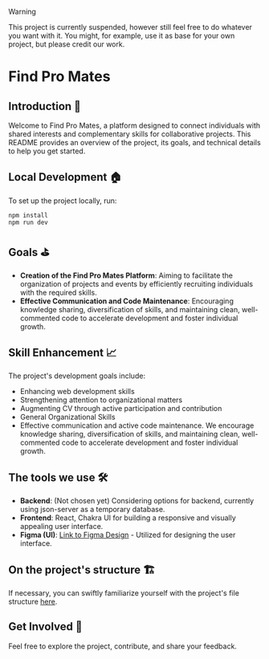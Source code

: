 > [!WARNING]
> This project is currently suspended, however still feel free to do whatever you want with it. You might, for example, use it as base for your own project, but please credit our work.

# Find Pro Mates
## Introduction 🏁
Welcome to Find Pro Mates, a platform designed to connect individuals with shared interests and complementary skills for collaborative projects. This README provides an overview of the project, its goals, and technical details to help you get started.

## Local Development 🏠
To set up the project locally, run:

```
npm install
npm run dev
```

## Goals ⛳
- **Creation of the Find Pro Mates Platform**: Aiming to facilitate the organization of projects and events by efficiently recruiting individuals with the required skills.
- **Effective Communication and Code Maintenance**: Encouraging knowledge sharing, diversification of skills, and maintaining clean, well-commented code to accelerate development and foster individual growth.


## Skill Enhancement 📈
The project's development goals include:

* Enhancing web development skills
* Strengthening attention to organizational matters
* Augmenting CV through active participation and contribution
* General Organizational Skills
* Effective communication and active code maintenance. We encourage knowledge sharing, diversification of skills, and maintaining clean, well-commented code to accelerate development and foster individual growth.

## The tools we use 🛠️
- **Backend**: (Not chosen yet) Considering options for backend, currently using json-server as a temporary database.
- **Frontend**: React, Chakra UI for building a responsive and visually appealing user interface.
- **Figma (UI)**: [Link to Figma Design](https://www.figma.com/file/BrHDHRmowtE02kjL9zNULZ/FindProMates?type=design&node-id=8%3A21&t=Rpq6BLfuWvizcRgS-1](https://www.figma.com/file/ZZgEflqY0GfTOBkLX94tIS/FindProMates-(Community)?type=design&node-id=0%3A1&mode=design&t=RIJvxbql3MQrfzqD-1)](https://www.figma.com/file/ZZgEflqY0GfTOBkLX94tIS/FindProMates-(Community)?type=design&node-id=0%3A1&mode=design&t=lvh1WBUJCv7brNKL-1)) - Utilized for designing the user interface.

## On the project's structure 🏗️
If necessary, you can swiftly familiarize yourself with the project's file structure [here](/STRUCTURE.md).

## Get Involved 👥
Feel free to explore the project, contribute, and share your feedback.

